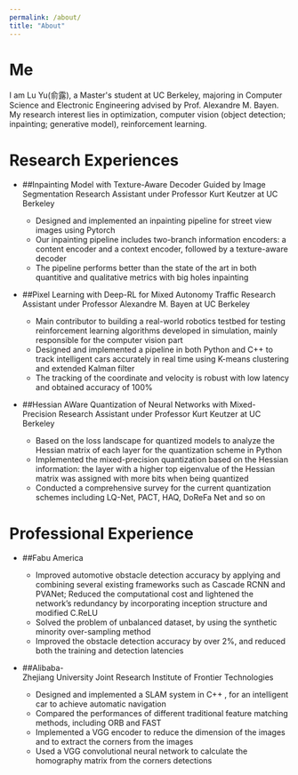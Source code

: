```yaml
---
permalink: /about/
title: "About"
---
```


# Me
I am Lu Yu(俞露), a Master's student at UC Berkeley, majoring in Computer Science and Electronic Engineering advised by Prof. Alexandre M. Bayen. My research interest lies in optimization, computer vision (object detection; inpainting; generative model), reinforcement learning.

# Research Experiences

* ##Inpainting Model with Texture-Aware Decoder Guided by Image Segmentation
Research Assistant under Professor Kurt Keutzer at UC Berkeley
	* Designed and implemented an inpainting pipeline for street view images using Pytorch
	* Our inpainting pipeline includes two-branch information encoders: a content encoder and a context encoder, followed by a texture-aware decoder
	* The pipeline performs better than the state of the art in both quantitive and qualitative metrics with big holes inpainting

* ##Pixel Learning with Deep-RL for Mixed Autonomy Traffic
Research Assistant under Professor Alexandre M. Bayen at UC Berkeley
	* Main contributor to building a real-world robotics testbed for testing reinforcement learning algorithms developed in simulation, mainly responsible for the computer vision part
	* Designed and implemented a pipeline in both Python and C++ to track intelligent cars accurately in real time using K-means clustering and extended Kalman filter
	* The tracking of the coordinate and velocity is robust with low latency and obtained accuracy of 100%

* ##Hessian AWare Quantization of Neural Networks with Mixed-Precision
Research Assistant under Professor Kurt Keutzer at UC Berkeley
	* Based on the loss landscape for quantized models to analyze the Hessian matrix of each layer for the quantization scheme in Python
	* Implemented the mixed-precision quantization based on the Hessian information: the layer with a higher top eigenvalue of the Hessian matrix was assigned with more bits when being quantized
	* Conducted a comprehensive survey for the current quantization schemes including LQ-Net, PACT, HAQ, DoReFa Net and so on

# Professional Experience
* ##Fabu America
	* Improved automotive obstacle detection accuracy by applying and combining several existing frameworks such as Cascade RCNN and PVANet; Reduced the computational cost and lightened the network’s redundancy by incorporating inception structure and modified C.ReLU
	* Solved the problem of unbalanced dataset, by using the synthetic minority over-sampling method
	* Improved the obstacle detection accuracy by over 2%, and reduced both the training and detection latencies

* ##Alibaba-Zhejiang University Joint Research Institute of Frontier Technologies
	* Designed and implemented a SLAM system in C++ , for an intelligent car to achieve automatic navigation
	* Compared the performances of different traditional feature matching methods, including ORB and FAST
	* Implemented a VGG encoder to reduce the dimension of the images and to extract the corners from the images
	* Used a VGG convolutional neural network to calculate the homography matrix from the corners detections

